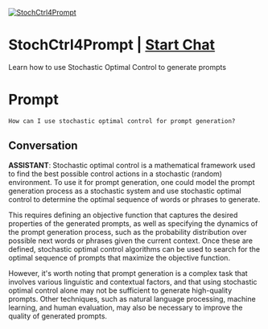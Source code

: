 
[![StochCtrl4Prompt](https://flow-prompt-covers.s3.us-west-1.amazonaws.com/icon/futuristic/futu_9.png)](https://gptcall.net/chat.html?data=%7B%22contact%22%3A%7B%22id%22%3A%22rKjQE3uW3AoFEu6C1aNxb%22%2C%22flow%22%3Atrue%7D%7D)
# StochCtrl4Prompt | [Start Chat](https://gptcall.net/chat.html?data=%7B%22contact%22%3A%7B%22id%22%3A%22rKjQE3uW3AoFEu6C1aNxb%22%2C%22flow%22%3Atrue%7D%7D)
Learn how to use Stochastic Optimal Control to generate prompts

# Prompt

```
How can I use stochastic optimal control for prompt generation?
```

## Conversation

**ASSISTANT**: Stochastic optimal control is a mathematical framework used to find the best possible control actions in a stochastic (random) environment. To use it for prompt generation, one could model the prompt generation process as a stochastic system and use stochastic optimal control to determine the optimal sequence of words or phrases to generate.



This requires defining an objective function that captures the desired properties of the generated prompts, as well as specifying the dynamics of the prompt generation process, such as the probability distribution over possible next words or phrases given the current context. Once these are defined, stochastic optimal control algorithms can be used to search for the optimal sequence of prompts that maximize the objective function.



However, it's worth noting that prompt generation is a complex task that involves various linguistic and contextual factors, and that using stochastic optimal control alone may not be sufficient to generate high-quality prompts. Other techniques, such as natural language processing, machine learning, and human evaluation, may also be necessary to improve the quality of generated prompts.


